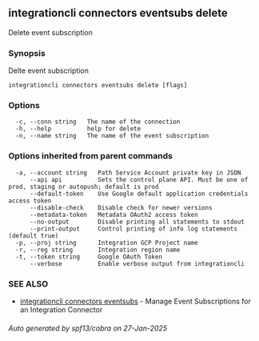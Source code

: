 ## integrationcli connectors eventsubs delete

Delete event subscription

### Synopsis

Delte event subscription

```
integrationcli connectors eventsubs delete [flags]
```

### Options

```
  -c, --conn string   The name of the connection
  -h, --help          help for delete
  -n, --name string   The name of the event subscription
```

### Options inherited from parent commands

```
  -a, --account string   Path Service Account private key in JSON
      --api api          Sets the control plane API. Must be one of prod, staging or autopush; default is prod
      --default-token    Use Google default application credentials access token
      --disable-check    Disable check for newer versions
      --metadata-token   Metadata OAuth2 access token
      --no-output        Disable printing all statements to stdout
      --print-output     Control printing of info log statements (default true)
  -p, --proj string      Integration GCP Project name
  -r, --reg string       Integration region name
  -t, --token string     Google OAuth Token
      --verbose          Enable verbose output from integrationcli
```

### SEE ALSO

* [integrationcli connectors eventsubs](integrationcli_connectors_eventsubs.md)	 - Manage Event Subscriptions for an Integration Connector

###### Auto generated by spf13/cobra on 27-Jan-2025
